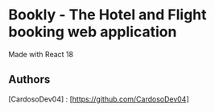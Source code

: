 # Bookly - The Hotel and Flight booking web application
Made with React 18

## Authors
[CardosoDev04] : [https://github.com/CardosoDev04]
